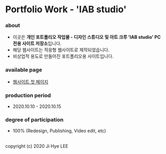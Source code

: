 # Portfolio Work - 'IAB studio'

### about
- 이곳은 **개인 포트폴리오 작업물 - 디자인 스튜디오 및 아트 크루 'IAB studio' PC 전용 사이트  저장소**입니다.
- 해당 웹사이트는 적응형 웹사이트로 제작되었습니다.
- 비상업적 용도로 만들어진 포트폴리오용 사이트입니다.

### available page
- [웹사이트 첫 페이지](https://absolutelyfullycapable.github.io/iab-studio)

### production period
- 2020.10.10 - 2020.10.15

### degree of participation
- 100% (Redesign, Publishing, Video edit, etc)

<br>
copyright (c) 2020 Ji Hye LEE
